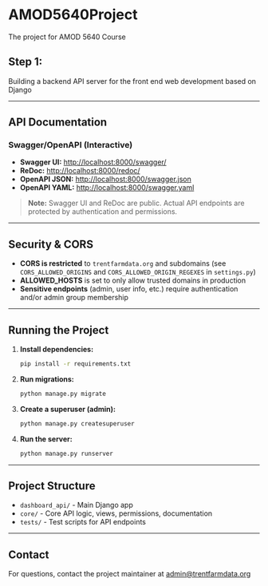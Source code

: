 # AMOD5640Project
The project for AMOD 5640 Course

## Step 1: 
Building a backend API server for the front end web development based on Django

---

## API Documentation

### Swagger/OpenAPI (Interactive)
- **Swagger UI:** [http://localhost:8000/swagger/](http://localhost:8000/swagger/)
- **ReDoc:** [http://localhost:8000/redoc/](http://localhost:8000/redoc/)
- **OpenAPI JSON:** [http://localhost:8000/swagger.json](http://localhost:8000/swagger.json)
- **OpenAPI YAML:** [http://localhost:8000/swagger.yaml](http://localhost:8000/swagger.yaml)

> **Note:** Swagger UI and ReDoc are public. Actual API endpoints are protected by authentication and permissions.

---

## Security & CORS
- **CORS is restricted** to `trentfarmdata.org` and subdomains (see `CORS_ALLOWED_ORIGINS` and `CORS_ALLOWED_ORIGIN_REGEXES` in `settings.py`)
- **ALLOWED_HOSTS** is set to only allow trusted domains in production
- **Sensitive endpoints** (admin, user info, etc.) require authentication and/or admin group membership

---

## Running the Project

1. **Install dependencies:**
   ```bash
   pip install -r requirements.txt
   ```
2. **Run migrations:**
   ```bash
   python manage.py migrate
   ```
3. **Create a superuser (admin):**
   ```bash
   python manage.py createsuperuser
   ```
4. **Run the server:**
   ```bash
   python manage.py runserver
   ```

---

## Project Structure
- `dashboard_api/` - Main Django app
- `core/` - Core API logic, views, permissions, documentation
- `tests/` - Test scripts for API endpoints

---

## Contact
For questions, contact the project maintainer at [admin@trentfarmdata.org](mailto:admin@trentfarmdata.org)
